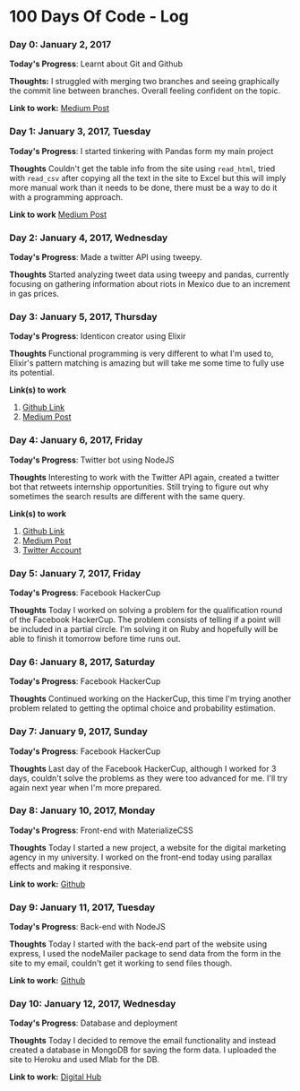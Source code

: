 # 100 Days Of Code - Log

### Day 0: January 2, 2017

**Today's Progress**: Learnt about Git and Github

**Thoughts:** I struggled with merging two branches and seeing graphically the commit line between branches. Overall feeling confident on the topic.

**Link to work:** [Medium Post](https://medium.com/@ebarragan1997/100daysofcode-day-0-git-and-github-9cc37a18ea0b#.3d21d0e5s)

### Day 1: January 3, 2017, Tuesday

**Today's Progress**: I started tinkering with Pandas form my main project

**Thoughts** Couldn't get the table info from the site using `read_html`, tried with `read_csv` after copying all the text in the site to Excel but this will imply more manual work than it needs to be done, there must be a way to do it with a programming approach.

**Link to work** [Medium Post](https://medium.com/@ebarragan1997/100daysofcoding-day-1-hacking-the-mexican-congress-b229e0cf5374#.hqqraqco3)

### Day 2: January 4, 2017, Wednesday

**Today's Progress**: Made a twitter API using tweepy.

**Thoughts** Started analyzing tweet data using tweepy and pandas, currently focusing on gathering information about riots in Mexico due to an increment in gas prices.

### Day 3: January 5, 2017, Thursday

**Today's Progress**: Identicon creator using Elixir

**Thoughts** Functional programming is very different to what I'm used to, Elixir's pattern matching is amazing but will take me some time to fully use its potential.

**Link(s) to work**
1. [Github Link](https://github.com/arcticbarra/identicon)
2. [Medium Post](https://medium.com/@ebarragan1997/100daysofcode-day-3-identicon-9df06ef6ec9b#.s9szwew1h)

### Day 4: January 6, 2017, Friday

**Today's Progress**: Twitter bot using NodeJS

**Thoughts** Interesting to work with the Twitter API again, created a twitter bot that retweets internship opportunities. Still trying to figure out why sometimes the search results are different with the same query.

**Link(s) to work**
1. [Github Link](https://github.com/arcticbarra/twitterbot)
2. [Medium Post](https://medium.com/@ebarragan1997/100daysofcode-day-4-twitter-bot-6ca611007b90#.lqhemelpz)
3. [Twitter Account](https://twitter.com/internshipbot)

### Day 5: January 7, 2017, Friday

**Today's Progress**: Facebook HackerCup

**Thoughts** Today I worked on solving a problem for the qualification round of the Facebook HackerCup. The problem consists of telling if a point will be included in a partial circle. I'm solving it on Ruby and hopefully will be able to finish it tomorrow before time runs out.

### Day 6: January 8, 2017, Saturday

**Today's Progress**: Facebook HackerCup

**Thoughts** Continued working on the HackerCup, this time I'm trying another problem related to getting the optimal choice and probability estimation.

### Day 7: January 9, 2017, Sunday

**Today's Progress**: Facebook HackerCup

**Thoughts** Last day of the Facebook HackerCup, although I worked for 3 days, couldn't solve the problems as they were too advanced for me. I'll try again next year when I'm more prepared.

### Day 8: January 10, 2017, Monday

**Today's Progress**: Front-end with MaterializeCSS

**Thoughts** Today I started a new project, a website for the digital marketing agency in my university. I worked on the front-end today using parallax effects and making it responsive.

**Link to work:** [Github](http://www.github.com/arcticbarra/digitalhub)

### Day 9: January 11, 2017, Tuesday

**Today's Progress**: Back-end with NodeJS

**Thoughts** Today I started with the back-end part of the website using express, I used the nodeMailer package to send data from the form in the site to my email, couldn't get it working to send files though.

**Link to work:** [Github](http://www.github.com/arcticbarra/digitalhub)

### Day 10: January 12, 2017, Wednesday

**Today's Progress**: Database and deployment

**Thoughts** Today I decided to remove the email functionality and instead created a database in MongoDB for saving the form data. I uploaded the site to Heroku and used Mlab for the DB.

**Link to work:** [Digital Hub](http://www.digitalhub.com.mx)
